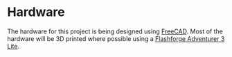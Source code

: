 # Hardware

The hardware for this project is being designed using [FreeCAD](https://www.freecad.org/). Most of the hardware will be 3D printed where possible using a [Flashforge Adventurer 3 Lite](https://www.flashforgeshop.com/product/flashforge-adventurer-3-lite-3d-printer?cID=31).